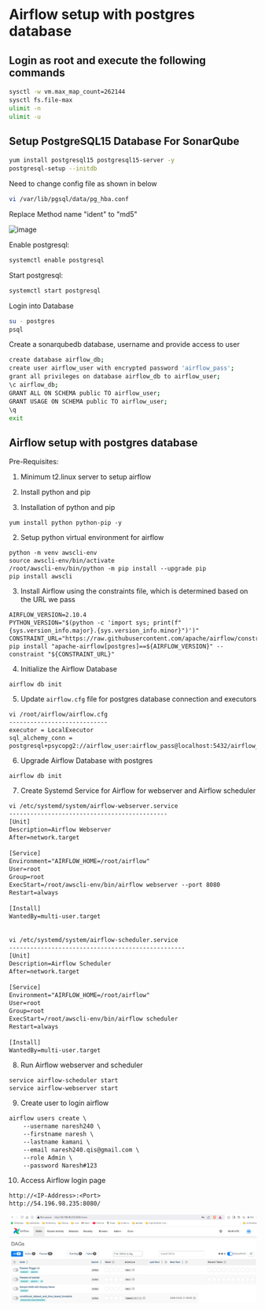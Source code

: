 # Airflow setup with postgres database

## Login as root and execute the following commands

```bash
sysctl -w vm.max_map_count=262144
sysctl fs.file-max
ulimit -n
ulimit -u
```

## Setup PostgreSQL15 Database For SonarQube

```bash
yum install postgresql15 postgresql15-server -y
postgresql-setup --initdb
```

Need to change config file as shown in below

```bash
vi /var/lib/pgsql/data/pg_hba.conf
```

Replace Method name "ident" to "md5"

![image](https://user-images.githubusercontent.com/68885738/90953619-aef2f800-e48a-11ea-9b50-489183e9b0c1.png)

Enable  postgresql:

```bash    
systemctl enable postgresql
```
Start postgresql:

```bash
systemctl start postgresql
````

Login into Database

```bash
su - postgres
psql
```

Create a sonarqubedb database, username and provide access to user

```bash
create database airflow_db;
create user airflow_user with encrypted password 'airflow_pass';
grant all privileges on database airflow_db to airflow_user;
\c airflow_db;
GRANT ALL ON SCHEMA public TO airflow_user;
GRANT USAGE ON SCHEMA public TO airflow_user;
\q
exit
```

## Airflow setup with postgres database

Pre-Requisites:

1. Minimum t2.linux server to setup airflow
2. Install python and pip

1. Installation of python and pip

```shell
yum install python python-pip -y
```

2. Setup python virtual environment for airflow

```shell
python -m venv awscli-env
source awscli-env/bin/activate
/root/awscli-env/bin/python -m pip install --upgrade pip
pip install awscli
```

3. Install Airflow using the constraints file, which is determined based on the URL we pass

```shell
AIRFLOW_VERSION=2.10.4
PYTHON_VERSION="$(python -c 'import sys; print(f"{sys.version_info.major}.{sys.version_info.minor}")')"
CONSTRAINT_URL="https://raw.githubusercontent.com/apache/airflow/constraints-${AIRFLOW_VERSION}/constraints-${PYTHON_VERSION}.txt"
pip install "apache-airflow[postgres]==${AIRFLOW_VERSION}" --constraint "${CONSTRAINT_URL}"
```

4. Initialize the Airflow Database

```shell
airflow db init
```

5. Update ```airflow.cfg``` file for postgres database connection and executors

```shell
vi /root/airflow/airflow.cfg
----------------------------
executor = LocalExecutor
sql_alchemy_conn = postgresql+psycopg2://airflow_user:airflow_pass@localhost:5432/airflow_db
```

6. Upgrade Airflow Database with postgres

```shell
airflow db init
```

7. Create Systemd Service for Airflow for webserver and Airflow scheduler

```shell
vi /etc/systemd/system/airflow-webserver.service
---------------------------------------------
[Unit]
Description=Airflow Webserver
After=network.target

[Service]
Environment="AIRFLOW_HOME=/root/airflow"
User=root
Group=root
ExecStart=/root/awscli-env/bin/airflow webserver --port 8080
Restart=always

[Install]
WantedBy=multi-user.target


vi /etc/systemd/system/airflow-scheduler.service
--------------------------------------------------
[Unit]
Description=Airflow Scheduler
After=network.target

[Service]
Environment="AIRFLOW_HOME=/root/airflow"
User=root
Group=root
ExecStart=/root/awscli-env/bin/airflow scheduler
Restart=always

[Install]
WantedBy=multi-user.target
```

8. Run Airflow webserver and scheduler

```shell
service airflow-scheduler start
service airflow-webserver start
```

9. Create user to login airflow

```shell
airflow users create \
    --username naresh240 \
    --firstname naresh \
    --lastname kamani \
    --email naresh240.qis@gmail.com \
    --role Admin \
    --password Naresh#123
```

10. Access Airflow login page

```shell
http://<IP-Address>:<Port>
http://54.196.98.235:8080/
```

![Airflow Login Page](../images/airflow_login.png)
